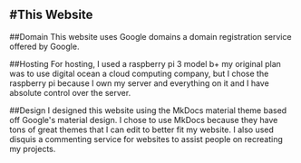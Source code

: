#This Website
---
##Domain
This website uses Google domains a domain registration service offered by Google.

##Hosting
For hosting, I used a raspberry pi 3 model b+ my original plan was to use digital ocean a cloud computing company, but I chose the raspberry pi because I own my server and everything on it and I have absolute control over the server.

##Design
I designed this website using the MkDocs material theme based off Google's material design.  I chose to use MkDocs because they have tons of great themes that I can edit to better fit my website.  I also used disquis a commenting service for websites to assist people on recreating my projects.
